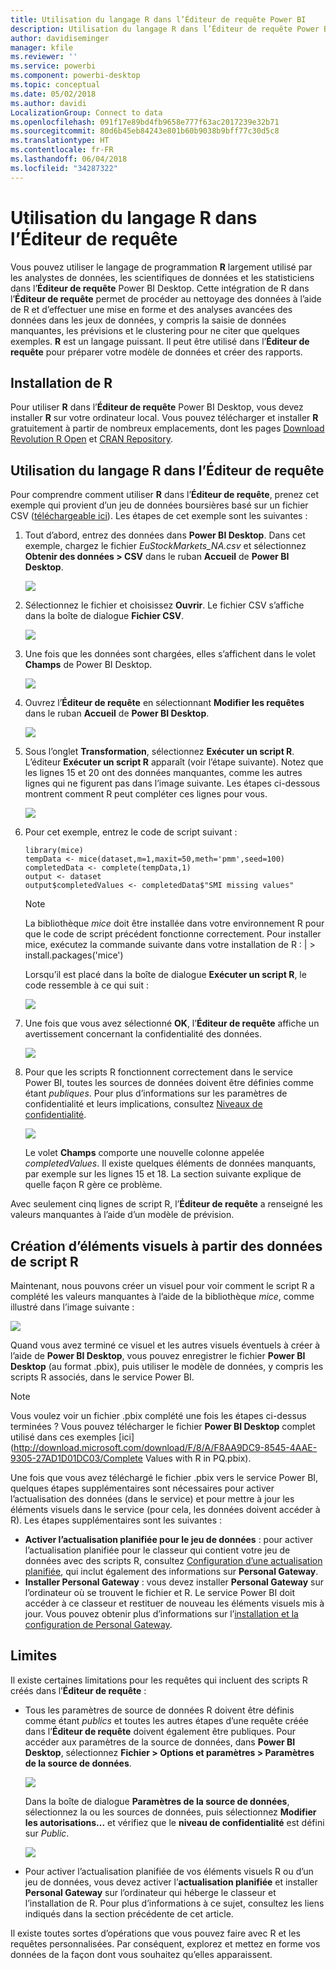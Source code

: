```yaml
---
title: Utilisation du langage R dans l’Éditeur de requête Power BI
description: Utilisation du langage R dans l’Éditeur de requête Power BI Desktop pour les analyses avancées
author: davidiseminger
manager: kfile
ms.reviewer: ''
ms.service: powerbi
ms.component: powerbi-desktop
ms.topic: conceptual
ms.date: 05/02/2018
ms.author: davidi
LocalizationGroup: Connect to data
ms.openlocfilehash: 091f17e89bd4fb9658e777f63ac2017239e32b71
ms.sourcegitcommit: 80d6b45eb84243e801b60b9038b9bff77c30d5c8
ms.translationtype: HT
ms.contentlocale: fr-FR
ms.lasthandoff: 06/04/2018
ms.locfileid: "34287322"
---
```

# <a name="using-r-in-query-editor"></a>Utilisation du langage R dans l’Éditeur de requête
Vous pouvez utiliser le langage de programmation **R** largement utilisé par les analystes de données, les scientifiques de données et les statisticiens dans l’**Éditeur de requête** Power BI Desktop. Cette intégration de R dans l’**Éditeur de requête** permet de procéder au nettoyage des données à l’aide de R et d’effectuer une mise en forme et des analyses avancées des données dans les jeux de données, y compris la saisie de données manquantes, les prévisions et le clustering pour ne citer que quelques exemples. **R** est un langage puissant. Il peut être utilisé dans l’**Éditeur de requête** pour préparer votre modèle de données et créer des rapports.

## <a name="installing-r"></a>Installation de R
Pour utiliser **R** dans l’**Éditeur de requête** Power BI Desktop, vous devez installer **R** sur votre ordinateur local. Vous pouvez télécharger et installer **R** gratuitement à partir de nombreux emplacements, dont les pages [Download Revolution R Open](https://mran.revolutionanalytics.com/download/) et [CRAN Repository](https://cran.r-project.org/bin/windows/base/).

## <a name="using-r-in-query-editor"></a>Utilisation du langage R dans l’Éditeur de requête
Pour comprendre comment utiliser **R** dans l’**Éditeur de requête**, prenez cet exemple qui provient d’un jeu de données boursières basé sur un fichier CSV ([téléchargeable ici](http://download.microsoft.com/download/F/8/A/F8AA9DC9-8545-4AAE-9305-27AD1D01DC03/EuStockMarkets_NA.csv)). Les étapes de cet exemple sont les suivantes :

1. Tout d’abord, entrez des données dans **Power BI Desktop**. Dans cet exemple, chargez le fichier *EuStockMarkets_NA.csv* et sélectionnez **Obtenir des données > CSV** dans le ruban **Accueil** de **Power BI Desktop**.
   
   ![](media/desktop-r-in-query-editor/r-in-query-editor_1.png)
2. Sélectionnez le fichier et choisissez **Ouvrir**. Le fichier CSV s’affiche dans la boîte de dialogue **Fichier CSV**.
   
   ![](media/desktop-r-in-query-editor/r-in-query-editor_2.png)
3. Une fois que les données sont chargées, elles s’affichent dans le volet **Champs** de Power BI Desktop.
   
   ![](media/desktop-r-in-query-editor/r-in-query-editor_3.png)
4. Ouvrez l’**Éditeur de requête** en sélectionnant **Modifier les requêtes** dans le ruban **Accueil** de **Power BI Desktop**.
   
   ![](media/desktop-r-in-query-editor/r-in-query-editor_4.png)
5. Sous l’onglet **Transformation**, sélectionnez **Exécuter un script R**. L’éditeur **Exécuter un script R** apparaît (voir l’étape suivante). Notez que les lignes 15 et 20 ont des données manquantes, comme les autres lignes qui ne figurent pas dans l’image suivante. Les étapes ci-dessous montrent comment R peut compléter ces lignes pour vous.
   
   ![](media/desktop-r-in-query-editor/r-in-query-editor_5d.png)
6. Pour cet exemple, entrez le code de script suivant :
   
       library(mice)
       tempData <- mice(dataset,m=1,maxit=50,meth='pmm',seed=100)
       completedData <- complete(tempData,1)
       output <- dataset
       output$completedValues <- completedData$"SMI missing values"
   
   > [!NOTE]
   > La bibliothèque *mice* doit être installée dans votre environnement R pour que le code de script précédent fonctionne correctement. Pour installer mice, exécutez la commande suivante dans votre installation de R : |      > install.packages('mice')
   > 
   > 
   
   Lorsqu’il est placé dans la boîte de dialogue **Exécuter un script R**, le code ressemble à ce qui suit :
   
   ![](media/desktop-r-in-query-editor/r-in-query-editor_5b.png)
7. Une fois que vous avez sélectionné **OK**, l’**Éditeur de requête** affiche un avertissement concernant la confidentialité des données.
   
   ![](media/desktop-r-in-query-editor/r-in-query-editor_6.png)
8. Pour que les scripts R fonctionnent correctement dans le service Power BI, toutes les sources de données doivent être définies comme étant *publiques*. Pour plus d’informations sur les paramètres de confidentialité et leurs implications, consultez [Niveaux de confidentialité](desktop-privacy-levels.md).
   
   ![](media/desktop-r-in-query-editor/r-in-query-editor_7.png)
   
   Le volet **Champs** comporte une nouvelle colonne appelée *completedValues*. Il existe quelques éléments de données manquants, par exemple sur les lignes 15 et 18. La section suivante explique de quelle façon R gère ce problème.
   

Avec seulement cinq lignes de script R, l’**Éditeur de requête** a renseigné les valeurs manquantes à l’aide d’un modèle de prévision.

## <a name="creating-visuals-from-r-script-data"></a>Création d’éléments visuels à partir des données de script R
Maintenant, nous pouvons créer un visuel pour voir comment le script R a complété les valeurs manquantes à l’aide de la bibliothèque *mice*, comme illustré dans l’image suivante :

![](media/desktop-r-in-query-editor/r-in-query-editor_8a.png)

Quand vous avez terminé ce visuel et les autres visuels éventuels à créer à l’aide de **Power BI Desktop**, vous pouvez enregistrer le fichier **Power BI Desktop** (au format .pbix), puis utiliser le modèle de données, y compris les scripts R associés, dans le service Power BI.

> [!NOTE]
> Vous voulez voir un fichier .pbix complété une fois les étapes ci-dessus terminées ? Vous pouvez télécharger le fichier **Power BI Desktop** complet utilisé dans ces exemples [ici](http://download.microsoft.com/download/F/8/A/F8AA9DC9-8545-4AAE-9305-27AD1D01DC03/Complete Values with R in PQ.pbix).
> 
> 

Une fois que vous avez téléchargé le fichier .pbix vers le service Power BI, quelques étapes supplémentaires sont nécessaires pour activer l’actualisation des données (dans le service) et pour mettre à jour les éléments visuels dans le service (pour cela, les données doivent accéder à R). Les étapes supplémentaires sont les suivantes :

* **Activer l’actualisation planifiée pour le jeu de données** : pour activer l’actualisation planifiée pour le classeur qui contient votre jeu de données avec des scripts R, consultez [Configuration d’une actualisation planifiée](refresh-scheduled-refresh.md), qui inclut également des informations sur **Personal Gateway**.
* **Installer Personal Gateway** : vous devez installer **Personal Gateway** sur l’ordinateur où se trouvent le fichier et R. Le service Power BI doit accéder à ce classeur et restituer de nouveau les éléments visuels mis à jour. Vous pouvez obtenir plus d’informations sur l’[installation et la configuration de Personal Gateway](personal-gateway.md).

## <a name="limitations"></a>Limites
Il existe certaines limitations pour les requêtes qui incluent des scripts R créés dans l’**Éditeur de requête** :

* Tous les paramètres de source de données R doivent être définis comme étant *publics* et toutes les autres étapes d’une requête créée dans l’**Éditeur de requête** doivent également être publiques. Pour accéder aux paramètres de la source de données, dans **Power BI Desktop**, sélectionnez **Fichier > Options et paramètres > Paramètres de la source de données**.
  
  ![](media/desktop-r-in-query-editor/r-in-query-editor_9.png)
  
  Dans la boîte de dialogue **Paramètres de la source de données**, sélectionnez la ou les sources de données, puis sélectionnez **Modifier les autorisations...** et vérifiez que le **niveau de confidentialité** est défini sur *Public*.
  
  ![](media/desktop-r-in-query-editor/r-in-query-editor_10.png)    
* Pour activer l’actualisation planifiée de vos éléments visuels R ou d’un jeu de données, vous devez activer l’**actualisation planifiée** et installer **Personal Gateway** sur l’ordinateur qui héberge le classeur et l’installation de R. Pour plus d’informations à ce sujet, consultez les liens indiqués dans la section précédente de cet article.

Il existe toutes sortes d’opérations que vous pouvez faire avec R et les requêtes personnalisées. Par conséquent, explorez et mettez en forme vos données de la façon dont vous souhaitez qu’elles apparaissent.

